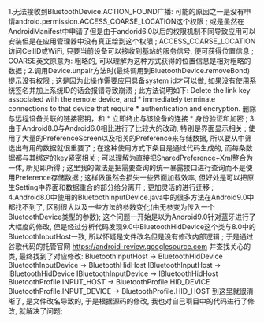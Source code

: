 1.无法接收到BluetoothDevice.ACTION_FOUND广播:
	可能的原因之一是没有申请android.permission.ACCESS_COARSE_LOCATION这个权限 ;
	或是虽然在AndroidManifest中申请了但是由于andorid6.0以后的权限机制不同导致应用可以安装但是在应用管理器中没有真正给到这个权限 ;
	ACCESS_COARSE_LOCATION访问CellID或WiFi, 只要当前设备可以接收到基站的服务信号, 便可获得位置信息 ;
	COARSE英文原意为: 粗略的, 可以理解为这种方式获得的位置信息是相对粗略的数据 ;
2.调用Device.unpair方法时(最终调用到BluetoothDevice.removeBond)提示没有权限 ;
	这是因为此操作需要应用具备system id才可以做, 如果没有使用系统签名并加上系统ID的话会报错导致崩溃 ;
	此方法说明如下:
	Delete the link key associated with the remote device, and
     * immediately terminate connections to that device that require
     * authentication and encryption.
	删除与远程设备关联的链接密钥，和
	 * 立即终止与该设备的连接
	 * 身份验证和加密 ;
3.由于Android8.0与Android6.0相比进行了比较大的改动, 特别是界面显示相关 ;
	使用了大量的PreferenceScreen以及相关的Preference来存储数据, 所以要从中筛选出有用的数据就很重要了 ;
	在这种使用方式下条目是通过代码生成的, 而每条数据都与其绑定的key紧密相关 ;
	可以理解为直接把SharedPreference+Xml整合为一体, 所见即所得 ;
	这里我的做法是把需要查询的统一暴露接口进行查询而不是使用Preference存储数据 ;
	这样做虽然会损失一些界面加载效率, 但好处是可以把原生Setting中界面和数据重合的部分给分离开 ;
	更加灵活的进行迁移 ;
4.Android8.0中使用的BluetoothInputDevice.java中的很多方法在Android9.0中都找不到了, 区别很大以及一些方法的参数变化(由无参变为传入一个BluetoothDevice类型的参数);
	这个问题一开始是以为Android9.0针对蓝牙进行了大幅度的修改, 但是经过分析代码发现9.0中BluetoothHidDevice这个类与8.0中的BluetoothInputHost一致, 所以怀疑是文件改名但是没有修改内部逻辑 ;
	于是通过谷歌代码的托管官网
	https://android-review.googlesource.com
	并查找关心的类, 最终找到了对应修改:
		BluetoothInputHost → BluetoothHidDevice
		BluetoothInputDevice → BluetoothHidHost
		IBluetoothInputHost → IBluetoothHidDevice
		IBluetoothInputDevice → IBluetoothHidHost
		BluetoothProfile.INPUT_HOST → BluetoothProfile.HID_DEVICE
		BluetoothProfile.INPUT_DEVICE → BluetoothProfile.HID_HOST
	到这里就很清晰了, 是文件改名导致的, 于是根据源码的修改, 我也对自己项目中的代码进行了修改, 就解决了问题;